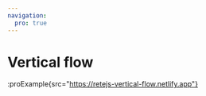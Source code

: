 ```yaml
---
navigation:
  pro: true
---
```


# Vertical flow

:proExample{src="https://retejs-vertical-flow.netlify.app"}
